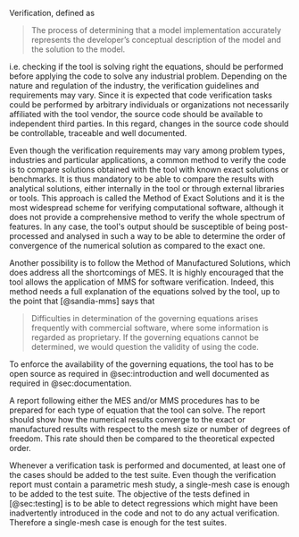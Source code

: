 

Verification, defined as

>  The process of determining that a model implementation accurately represents the developer’s conceptual description of the model and the solution to the model.

i.e. checking if the tool is solving right the equations, should be performed before applying the code to solve any industrial problem. Depending on the nature and regulation of the industry, the verification guidelines and requirements may vary. Since it is expected that code verification tasks could be performed by arbitrary individuals or organizations not necessarily affiliated with the tool vendor, the source code should be available to independent third parties. In this regard, changes in the source code should be controllable, traceable and well documented.

Even though the verification requirements may vary among problem types, industries and particular applications, a common method to verify the code is to compare solutions obtained with the tool with known exact solutions or benchmarks. It is thus mandatory to be able to compare the results with analytical solutions, either internally in the tool or through external libraries or tools. This approach is called the Method of Exact Solutions and it is the most widespread scheme for verifying computational software, although it does not provide a comprehensive method to verify the whole spectrum of features. In any case, the tool's output should be susceptible of being post-processed and analysed in such a way to be able to determine the order of convergence of the numerical solution as compared to the exact one.

Another possibility is to follow the Method of Manufactured Solutions, which does address all the shortcomings of MES. It is highly encouraged that the tool allows the application of MMS for software verification. Indeed, this method needs a full explanation of the equations solved by the tool, up to the point that [@sandia-mms] says that

> Difficulties in determination of the governing equations arises frequently with
> commercial software, where some information is regarded as proprietary.
> If the governing equations cannot be determined, we would question the validity of using the code.

To enforce the availability of the governing equations, the tool has to be open source as required in @sec:introduction and well documented as required in @sec:documentation.


A report following either the MES and/or MMS procedures has to be prepared for each type of equation that the tool can solve. The report should show how the numerical results converge to the exact or manufactured results with respect to the mesh size or number of degrees of freedom. This rate should then be compared to the theoretical expected order.

Whenever a verification task is performed and documented, at least one of the cases should be added to the test suite. Even though the verification report must contain a parametric mesh study, a single-mesh case is enough to be added to the test suite. The objective of the tests defined in [@sec:testing] is to be able to detect regressions which might have been inadvertently introduced in the code and not to do any actual verification.
Therefore a single-mesh case is enough for the test suites.

